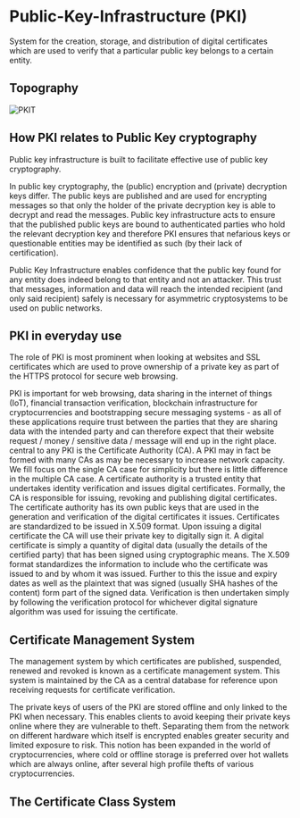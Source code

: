 # Public-Key-Infrastructure (PKI)
 System for the creation, storage, and distribution of digital certificates which are used to verify that a particular public key belongs to a certain entity.
 
 ## Topography 
![PKIT](https://user-images.githubusercontent.com/84944319/151465190-8dfaff14-6918-4869-b9f2-23384e27683f.jpg)

## How PKI relates to Public Key cryptography
Public key infrastructure is built to facilitate effective use of public key cryptography.

In public key cryptography, the (public) encryption and (private) decryption keys differ. The public keys are published and are used for encrypting messages so that only the holder of the private decryption key is able to decrypt and read the messages. Public key infrastructure acts to ensure that the published public keys are bound to authenticated parties who hold the relevant decryption key and therefore PKI ensures that nefarious keys or questionable entities may be identified as such (by their lack of certification).

Public Key Infrastructure enables confidence that the public key found for any entity does indeed belong to that entity and not an attacker. This trust that messages, information and data will reach the intended recipient (and only said recipient) safely is necessary for asymmetric cryptosystems to be used on public networks.

## PKI in everyday use
The role of PKI is most prominent when looking at websites and SSL certificates which are used to prove ownership of a private key as part of the HTTPS protocol for secure web browsing.

PKI is important for web browsing, data sharing in the internet of things (IoT), financial transaction verification, blockchain infrastructure for cryptocurrencies and bootstrapping secure messaging systems - as all of these applications require trust between the parties that they are sharing data with the intended party and can therefore expect that their website request / money / sensitive data / message will end up in the right place.
central to any PKI is the Certificate Authority (CA). A PKI may in fact be formed with many CAs as may be necessary to increase network capacity. We fill focus on the single CA case for simplicity but there is little difference in the multiple CA case. A certificate authority is a trusted entity that undertakes identity verification and issues digital certificates. Formally, the CA is responsible for issuing, revoking and publishing digital certificates.
The certificate authority has its own public keys that are used in the generation and verification of the digital certificates it issues. Certificates are standardized to be issued in X.509 format. Upon issuing a digital certificate the CA will use their private key to digitally sign it. A digital certificate is simply a quantity of digital data (usually the details of the certified party) that has been signed using cryptographic means. The X.509 format standardizes the information to include who the certificate was issued to and by whom it was issued. Further to this the issue and expiry dates as well as the plaintext that was signed (usually SHA hashes of the content) form part of the signed data. Verification is then undertaken simply by following the verification protocol for whichever digital signature algorithm was used for issuing the certificate.

## Certificate Management System
The management system by which certificates are published, suspended, renewed and revoked is known as a certificate management system. This system is maintained by the CA as a central database for reference upon receiving requests for certificate verification.

The private keys of users of the PKI are stored offline and only linked to the PKI when necessary. This enables clients to avoid keeping their private keys online where they are vulnerable to theft. Separating them from the network on different hardware which itself is encrypted enables greater security and limited exposure to risk. This notion has been expanded in the world of cryptocurrencies, where cold or offline storage is preferred over hot wallets which are always online, after several high profile thefts of various cryptocurrencies.

## The Certificate Class System
